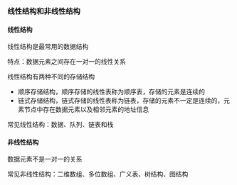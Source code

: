 ### 线性结构和非线性结构

#### 线性结构

线性结构是最常用的数据结构

特点：数据元素之间存在一对一的线性关系

线性结构有两种不同的存储结构

- 顺序存储结构，顺序存储的线性表称为顺序表，存储的元素是连续的
- 链式存储结构，链式存储的线性表称为链表，存储的元素不一定是连续的，元素节点中存在数据元素以及相邻元素的地址信息

常见线性结构：数据、队列、链表和栈



#### 非线性结构

数据元素不是一对一的关系

常见非线性结构：二维数组、多位数组、广义表、树结构、图结构